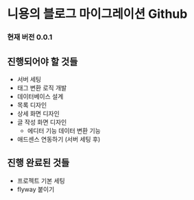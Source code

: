 # 니용의 블로그 마이그레이션 Github

### 현재 버전 0.0.1

## 진행되어야 할 것들
* 서버 세팅
* 태그 변환 로직 개발
* 데이터베이스 설계
* 목록 디자인
* 상세 화면 디자인
* 글 작성 화면 디자인
  * 에디터 기능 데이터 변환 기능
* 애드센스 연동하기 (서버 세팅 후)

## 진행 완료된 것들
* 프로젝트 기본 세팅
* flyway 붙이기